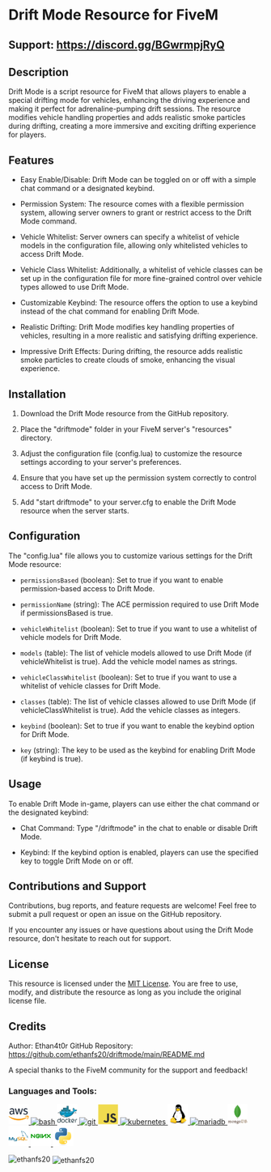 # Drift Mode Resource for FiveM
## Support: https://discord.gg/BGwrmpjRyQ

## Description

Drift Mode is a script resource for FiveM that allows players to enable a special drifting mode for vehicles, enhancing the driving experience and making it perfect for adrenaline-pumping drift sessions. The resource modifies vehicle handling properties and adds realistic smoke particles during drifting, creating a more immersive and exciting drifting experience for players.

## Features

- Easy Enable/Disable: Drift Mode can be toggled on or off with a simple chat command or a designated keybind.

- Permission System: The resource comes with a flexible permission system, allowing server owners to grant or restrict access to the Drift Mode command.

- Vehicle Whitelist: Server owners can specify a whitelist of vehicle models in the configuration file, allowing only whitelisted vehicles to access Drift Mode.

- Vehicle Class Whitelist: Additionally, a whitelist of vehicle classes can be set up in the configuration file for more fine-grained control over vehicle types allowed to use Drift Mode.

- Customizable Keybind: The resource offers the option to use a keybind instead of the chat command for enabling Drift Mode.

- Realistic Drifting: Drift Mode modifies key handling properties of vehicles, resulting in a more realistic and satisfying drifting experience.

- Impressive Drift Effects: During drifting, the resource adds realistic smoke particles to create clouds of smoke, enhancing the visual experience.

## Installation

1. Download the Drift Mode resource from the GitHub repository.

2. Place the "driftmode" folder in your FiveM server's "resources" directory.

3. Adjust the configuration file (config.lua) to customize the resource settings according to your server's preferences.

4. Ensure that you have set up the permission system correctly to control access to Drift Mode.

5. Add "start driftmode" to your server.cfg to enable the Drift Mode resource when the server starts.

## Configuration

The "config.lua" file allows you to customize various settings for the Drift Mode resource:

- `permissionsBased` (boolean): Set to true if you want to enable permission-based access to Drift Mode.

- `permissionName` (string): The ACE permission required to use Drift Mode if permissionsBased is true.

- `vehicleWhitelist` (boolean): Set to true if you want to use a whitelist of vehicle models for Drift Mode.

- `models` (table): The list of vehicle models allowed to use Drift Mode (if vehicleWhitelist is true). Add the vehicle model names as strings.

- `vehicleClassWhitelist` (boolean): Set to true if you want to use a whitelist of vehicle classes for Drift Mode.

- `classes` (table): The list of vehicle classes allowed to use Drift Mode (if vehicleClassWhitelist is true). Add the vehicle classes as integers.

- `keybind` (boolean): Set to true if you want to enable the keybind option for Drift Mode.

- `key` (string): The key to be used as the keybind for enabling Drift Mode (if keybind is true).

## Usage

To enable Drift Mode in-game, players can use either the chat command or the designated keybind:

- Chat Command: Type "/driftmode" in the chat to enable or disable Drift Mode.

- Keybind: If the keybind option is enabled, players can use the specified key to toggle Drift Mode on or off.

## Contributions and Support

Contributions, bug reports, and feature requests are welcome! Feel free to submit a pull request or open an issue on the GitHub repository.

If you encounter any issues or have questions about using the Drift Mode resource, don't hesitate to reach out for support.

## License

This resource is licensed under the [MIT License](https://github.com/ethanfs20/driftmode/blob/main/README.md). You are free to use, modify, and distribute the resource as long as you include the original license file.

## Credits

Author: Ethan4t0r
GitHub Repository: https://github.com/ethanfs20/driftmode/main/README.md

A special thanks to the FiveM community for the support and feedback!

<h3 align="left">Languages and Tools:</h3>
<p align="left"> <a href="https://aws.amazon.com" target="_blank" rel="noreferrer"> <img src="https://raw.githubusercontent.com/devicons/devicon/master/icons/amazonwebservices/amazonwebservices-original-wordmark.svg" alt="aws" width="40" height="40"/> </a> <a href="https://www.gnu.org/software/bash/" target="_blank" rel="noreferrer"> <img src="https://www.vectorlogo.zone/logos/gnu_bash/gnu_bash-icon.svg" alt="bash" width="40" height="40"/> </a> <a href="https://www.docker.com/" target="_blank" rel="noreferrer"> <img src="https://raw.githubusercontent.com/devicons/devicon/master/icons/docker/docker-original-wordmark.svg" alt="docker" width="40" height="40"/> </a> <a href="https://git-scm.com/" target="_blank" rel="noreferrer"> <img src="https://www.vectorlogo.zone/logos/git-scm/git-scm-icon.svg" alt="git" width="40" height="40"/> </a> <a href="https://developer.mozilla.org/en-US/docs/Web/JavaScript" target="_blank" rel="noreferrer"> <img src="https://raw.githubusercontent.com/devicons/devicon/master/icons/javascript/javascript-original.svg" alt="javascript" width="40" height="40"/> </a> <a href="https://kubernetes.io" target="_blank" rel="noreferrer"> <img src="https://www.vectorlogo.zone/logos/kubernetes/kubernetes-icon.svg" alt="kubernetes" width="40" height="40"/> </a> <a href="https://www.linux.org/" target="_blank" rel="noreferrer"> <img src="https://raw.githubusercontent.com/devicons/devicon/master/icons/linux/linux-original.svg" alt="linux" width="40" height="40"/> </a> <a href="https://mariadb.org/" target="_blank" rel="noreferrer"> <img src="https://www.vectorlogo.zone/logos/mariadb/mariadb-icon.svg" alt="mariadb" width="40" height="40"/> </a> <a href="https://www.mongodb.com/" target="_blank" rel="noreferrer"> <img src="https://raw.githubusercontent.com/devicons/devicon/master/icons/mongodb/mongodb-original-wordmark.svg" alt="mongodb" width="40" height="40"/> </a> <a href="https://www.mysql.com/" target="_blank" rel="noreferrer"> <img src="https://raw.githubusercontent.com/devicons/devicon/master/icons/mysql/mysql-original-wordmark.svg" alt="mysql" width="40" height="40"/> </a> <a href="https://www.nginx.com" target="_blank" rel="noreferrer"> <img src="https://raw.githubusercontent.com/devicons/devicon/master/icons/nginx/nginx-original.svg" alt="nginx" width="40" height="40"/> </a> <a href="https://www.python.org" target="_blank" rel="noreferrer"> <img src="https://raw.githubusercontent.com/devicons/devicon/master/icons/python/python-original.svg" alt="python" width="40" height="40"/> </a> </p>

<p><img align="left" src="https://github-readme-stats.vercel.app/api/top-langs?username=ethanfs20&show_icons=true&theme=dark&locale=en&layout=compact" alt="ethanfs20" /></p>

<p>&nbsp;<img align="center" src="https://github-readme-stats.vercel.app/api?username=ethanfs20&show_icons=true&theme=dark&locale=en" alt="ethanfs20" /></p>
